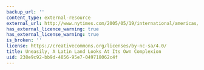 ```yaml
---
backup_url: ''
content_type: external-resource
external_url: http://www.nytimes.com/2005/05/19/international/americas/19mexico.html
has_external_licence_warning: true
has_external_license_warning: true
is_broken: ''
license: https://creativecommons.org/licenses/by-nc-sa/4.0/
title: Uneasily, A Latin Land Looks At Its Own Complexion
uid: 238e9c92-bb9d-4856-95e7-049718062c4f
---
```

